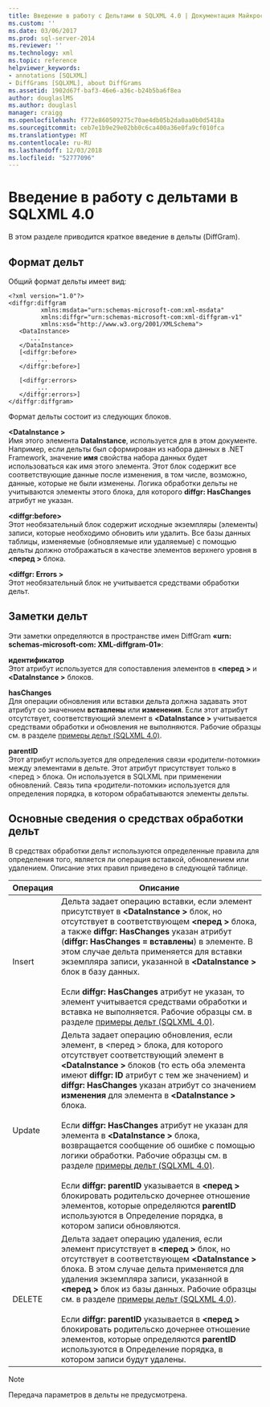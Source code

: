 ```yaml
---
title: Введение в работу с Дельтами в SQLXML 4.0 | Документация Майкрософт
ms.custom: ''
ms.date: 03/06/2017
ms.prod: sql-server-2014
ms.reviewer: ''
ms.technology: xml
ms.topic: reference
helpviewer_keywords:
- annotations [SQLXML]
- DiffGrams [SQLXML], about DiffGrams
ms.assetid: 1902d67f-baf3-46e6-a36c-b24b5ba6f8ea
author: douglaslMS
ms.author: douglasl
manager: craigg
ms.openlocfilehash: f772e860509275c70ae4db05b2da0aa0b0d5418a
ms.sourcegitcommit: ceb7e1b9e29e02bb0c6ca400a36e0fa9cf010fca
ms.translationtype: MT
ms.contentlocale: ru-RU
ms.lasthandoff: 12/03/2018
ms.locfileid: "52777096"
---
```

# <a name="introduction-to-diffgrams-in-sqlxml-40"></a>Введение в работу с дельтами в SQLXML 4.0
  В этом разделе приводится краткое введение в дельты (DiffGram).  
  
## <a name="diffgram-format"></a>Формат дельт  
 Общий формат дельты имеет вид:  
  
```  
<?xml version="1.0"?>  
<diffgr:diffgram   
         xmlns:msdata="urn:schemas-microsoft-com:xml-msdata"  
         xmlns:diffgr="urn:schemas-microsoft-com:xml-diffgram-v1"  
         xmlns:xsd="http://www.w3.org/2001/XMLSchema">  
   <DataInstance>  
      ...  
   </DataInstance>  
   [<diffgr:before>  
        ...  
   </diffgr:before>]  
  
   [<diffgr:errors>  
        ...  
   </diffgr:errors>]  
</diffgr:diffgram>  
```  
  
 Формат дельты состоит из следующих блоков.  
  
 **\<DataInstance >**  
 Имя этого элемента **DataInstance**, используется для в этом документе. Например, если дельты был сформирован из набора данных в .NET Framework, значение **имя** свойства набора данных будет использоваться как имя этого элемента. Этот блок содержит все соответствующие данные после изменения, в том числе, возможно, данные, которые не были изменены. Логика обработки дельты не учитываются элементы этого блока, для которого **diffgr: HasChanges** атрибут не указан.  
  
 **\<diffgr:before>**  
 Этот необязательный блок содержит исходные экземпляры (элементы) записи, которые необходимо обновить или удалить. Все базы данных таблицы, изменяемые (обновляемые или удаляемые) с помощью дельты должно отображаться в качестве элементов верхнего уровня в  **\<перед >** блока.  
  
 **\<diffgr: Errors >**  
 Этот необязательный блок не учитывается средствами обработки дельт.  
  
## <a name="diffgram-annotations"></a>Заметки дельт  
 Эти заметки определяются в пространстве имен DiffGram **«urn: schemas-microsoft-com: XML-diffgram-01»**:  
  
 **идентификатор**  
 Этот атрибут используется для сопоставления элементов в  **\<перед >** и  **\<DataInstance >** блоков.  
  
 **hasChanges**  
 Для операции обновления или вставки дельта должна задавать этот атрибут со значением **вставлены** или **изменения**. Если этот атрибут отсутствует, соответствующий элемент в  **\<DataInstance >** учитывается средствами обработки и обновления не выполняются. Рабочие образцы см. в разделе [примеры дельт &#40;SQLXML 4.0&#41;](diffgram-examples-sqlxml-4-0.md).  
  
 **parentID**  
 Этот атрибут используется для определения связи «родители-потомки» между элементами в дельте. Этот атрибут присутствует только в \<перед > блока. Он используется в SQLXML при применении обновлений. Связь типа «родители-потомки» используется для определения порядка, в котором обрабатываются элементы дельты.  
  
## <a name="understanding-the-diffgram-processing-logic"></a>Основные сведения о средствах обработки дельт  
 В средствах обработки дельт используются определенные правила для определения того, является ли операция вставкой, обновлением или удалением. Описание этих правил приведено в следующей таблице.  
  
|Операция|Описание|  
|---------------|-----------------|  
|Insert|Дельта задает операцию вставки, если элемент присутствует в  **\<DataInstance >** блок, но отсутствует в соответствующем  **\<перед >** блока, а также **diffgr: HasChanges** указан атрибут (**diffgr: HasChanges = вставлены**) в элементе. В этом случае дельта применяется для вставки экземпляра записи, указанной в  **\<DataInstance >** блок в базу данных.<br /><br /> Если **diffgr: HasChanges** атрибут не указан, то элемент учитывается средствами обработки и вставка не выполняется. Рабочие образцы см. в разделе [примеры дельт &#40;SQLXML 4.0&#41;](diffgram-examples-sqlxml-4-0.md).|  
|Update|Дельта задает операцию обновления, если элемент, в \<перед > блока, для которого отсутствует соответствующий элемент в  **\<DataInstance >** блоков (то есть оба элемента имеют **diffgr: ID** атрибут с тем же значением) и **diffgr: HasChanges** указан атрибут со значением **изменения** для элемента в  **\<DataInstance >** блока.<br /><br /> Если **diffgr: HasChanges** атрибут не указан для элемента в  **\<DataInstance >** блока, возвращается сообщение об ошибке с помощью логики обработки. Рабочие образцы см. в разделе [примеры дельт &#40;SQLXML 4.0&#41;](diffgram-examples-sqlxml-4-0.md).<br /><br /> Если **diffgr: parentID** указывается в  **\<перед >** блокировать родительско дочернее отношение элементов, которые определяются **parentID** используются в Определение порядка, в котором записи обновляются.|  
|DELETE|Дельта задает операцию удаления, если элемент присутствует в  **\<перед >** блок, но отсутствует в соответствующем  **\<DataInstance >** блока. В этом случае дельта применяется для удаления экземпляра записи, указанной в  **\<перед >** блок из базы данных. Рабочие образцы см. в разделе [примеры дельт &#40;SQLXML 4.0&#41;](diffgram-examples-sqlxml-4-0.md).<br /><br /> Если **diffgr: parentID** указывается в  **\<перед >** блокировать родительско дочернее отношение элементов, которые определяются **parentID** используются в Определение порядка, в котором записи будут удалены.|  
  
> [!NOTE]  
>  Передача параметров в дельты не предусмотрена.  
  
  
